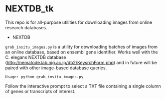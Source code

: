NEXTDB_tk
========

This repo is for all-purpose utilities for downloading images from online research databases.

* NEXTDB 

``grab_insitu_images.py`` is a utility for downloading batches of images from an online database, based on ensembl gene identifier. Works well with the C. elegans NEXTDB database (http://nematode.lab.nig.ac.jp/db2/KeysrchForm.php) and in future will be paired with other image-based database queries. 

`Usage: python grab_insitu_images.py`

Follow the interactive prompt to select a TXT file containing a single column of genes or transcripts of interest. 
